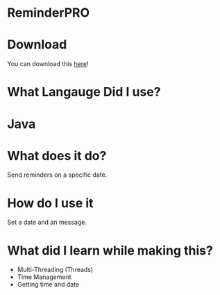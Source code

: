 # ReminderPRO

<h1>Download</h1>
You can download this <a href="https://github.com/JusticePro/ReminderPRO/releases">here</a>!<br>
<h1>What Langauge Did I use?</h1>
<h1>Java</h1>
<h1>What does it do?</h1>
Send reminders on a specific date.<br>
<h1>How do I use it</h1>
Set a date and an message.<br>
<h1>What did I learn while making this?</h1>
<ul>
<li>Multi-Threading (Threads)</li>
<li>Time Management</li>
<li>Getting time and date</li>
</ul>
